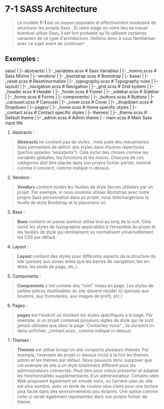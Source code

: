 # 7-1 SASS Architecture

> Le modèle **7-1** est un moyen populaire et effectivement modulaire de structurer les projets Sass . Si votre stage ou votre lieu de travail éventuel utilise Sass, il est fort probable qu'ils utilisent certaines variantes de ce type d'architecture. Veillons donc à vous familiariser avec ce sujet avant de continuer!

## Exemples :

sass/
|
|– abstracts/
|   |– _variables.scss    # Sass Variables
|   |– _mixins.scss       # Sass Mixins
|
|– vendors/
|   |– _bootstrap.scss    # Bootstrap
|
|– base/
|   |– _reset.scss        # Reset/normalize
|   |– _typography.scss   # Typography rules
|
|– layout/
|   |– _navigation.scss   # Navigation
|   |– _grid.scss         # Grid system
|   |– _header.scss       # Header
|   |– _footer.scss       # Footer
|   |– _sidebar.scss      # Sidebar
|   |– _forms.scss        # Forms
|
|– components/
|   |– _buttons.scss      # Buttons
|   |– _carousel.scss     # Carousel
|   |– _cover.scss        # Cover
|   |– _dropdown.scss     # Dropdown
|
|– pages/
|   |– _home.scss         # Home specific styles
|   |– _contact.scss      # Contact specific styles
|
|– themes/
|   |– _theme.scss        # Default theme
|   |– _admin.scss        # Admin theme
|
 – main.scss              # Main Sass input file


1. Abstracts :

> **Abstracts** ne contient pas de styles , mais juste des mécanismes Sass permettant de définir des styles dans d’autres répertoires (parfois appelés "assistants"). Cela inclut des choses comme les variables globales, les fonctions et les mixins. Chacune de ces catégories doit être placée dans son propre fichier partiel, nommé comme il convient, comme indiqué ci-dessus.

2. Vendors :

> **Vendors** contient toutes les feuilles de style tierces utilisées par un projet. Par exemple, si nous voulions utiliser Bootstrap avec notre propre Sass personnalisé dans un projet, nous téléchargerions la feuille de style Bootstrap et la placerions ici.

3. Base :

> **Base** contient un passe-partout utilisé tout au long de la nuit. Cela inclut les styles de typographie applicables à l’ensemble du projet et les feuilles de style qui réinitialisent ou normalisent universellement les CSS par défaut.

4. Layout :

> **Layout** contient des styles pour différents aspects de la structure du site (pensez aux zones telles que les barres de navigation, les en-têtes, les pieds de page, etc.).

5. Components :

> **Components** c'est comme des "mini" mises en page. Les styles de petites pièces réutilisables du site doivent résider ici (pensez aux boutons, aux formulaires, aux images de profil, etc.)

6. Pages :

> **pages** est l'endroit où résident les styles spécifiques à la page. Par exemple, si un projet contenait plusieurs règles de style qui ne sont jamais utilisées que dans la page "Contactez-nous" , ils vivraient ici dans unfichier _contact.scss , comme indiqué ci-dessus.

7. Themes : 

> **Themes** est utilisé lorsqu'un site comporte plusieurs thèmes. Par exemple, l'exemple de projet ci-dessus inclut à la fois les thèmes admin et les thèmes par défaut. Nous pouvons donc supposer que cet exemple de site a un style totalement différent pour les administrateurs connectés. Peut-être pour mieux présenter et adapter les fonctionnalités supplémentaires d'un administrateur. Certains sites Web proposent également un «mode nuit», où l’arrière-plan du site est plus sombre, avec un texte de couleur plus claire pour une lecture plus facile dans des environnements peu éclairés. Une option comme celle-ci serait également représentée dans son propre fichier de thème.
